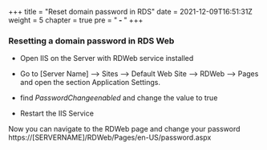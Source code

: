 +++
title = "Reset domain password in RDS"
date = 2021-12-09T16:51:31Z
weight = 5
chapter = true
pre = "<b> - </b>"
+++

### Resetting a domain password in RDS Web 

- Open IIS on the Server with RDWeb service installed

- Go to [Server Name] –> Sites –> Default Web Site –> RDWeb –> Pages and open the section Application Settings.

- find *PasswordChangeenabled* and change the value to true

- Restart the IIS Service

Now you can navigate to the RDWeb page and change your password
https://[SERVERNAME]/RDWeb/Pages/en-US/password.aspx